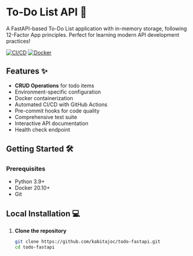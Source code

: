 # To-Do List API 🚀

A FastAPI-based To-Do List application with in-memory storage, following 12-Factor App principles. Perfect for learning modern API development practices!

[![CI/CD](https://github.com/kabitajoc/todo-fastapi/actions/workflows/ci.yml/badge.svg)](https://github.com/kabitajoc/todo-fastapi/actions)
[![Docker](https://img.shields.io/badge/Docker-✓-blue.svg)](https://hub.docker.com/r/kabitajoc/todo-fastapi)

## Features ✨

- **CRUD Operations** for todo items
- Environment-specific configuration
- Docker containerization
- Automated CI/CD with GitHub Actions
- Pre-commit hooks for code quality
- Comprehensive test suite
- Interactive API documentation
- Health check endpoint

## Getting Started 🛠️

### Prerequisites

- Python 3.9+
- Docker 20.10+
- Git

## Local Installation 💻

1. **Clone the repository**
   ```bash
   git clone https://github.com/kabitajoc/todo-fastapi.git
   cd todo-fastapi
   ```
